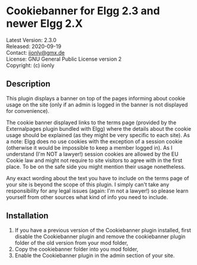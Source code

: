 Cookiebanner for Elgg 2.3 and newer Elgg 2.X
===========================================

Latest Version: 2.3.0  
Released: 2020-09-19  
Contact: iionly@gmx.de  
License: GNU General Public License version 2  
Copyright: (c) iionly


Description
-----------

This plugin displays a banner on top of the pages informing about cookie usage on the site (only if an admin is logged in the banner is not displayed for convenience).

The cookie banner displayed links to the terms page (provided by the Externalpages plugin bundled with Elgg) where the details about the cookie usage should be explained (as they might be very specific to each site). As a note: Elgg does no use cookies with the exception of a session cookie (otherwise it would be impossible to keep a member logged in). As I understand (I'm NOT a lawyer!) session cookies are allowed by the EU Cookie law and might not require to site visitors to agree with in the first place. To be on the safe side you might mention their usage nonetheless.

Any exact wording about the text you have to include on the terms page of your site is beyond the scope of this plugin. I simply can't take any responsibility for any legal issues (again: I'm not a lawyer!) so please learn yourself from other sources what kind of info you need to include.


Installation
------------

1. If you have a previous version of the Cookiebanner plugin installed, first disable the Cookiebanner plugin and remove the cookiebanner plugin folder of the old version from your mod folder,
2. Copy the cookiebanner folder into you mod folder,
3. Enable the Cookiebanner plugin in the admin section of your site.
